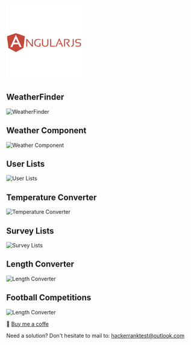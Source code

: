<div>
  <img src="https://github.com/devicons/devicon/blob/master/icons/angularjs/angularjs-plain-wordmark.svg" title="Angular" alt="Angular" width="200" height="200"/>
</div>

## WeatherFinder

<img src="https://hrcdn.net/s3_pub/istreet-assets/I8LW4foLtjrt6jvB0RIv4w/weather-finder.gif" title="WeatherFinder" alt="WeatherFinder" width="400" height="300"/>

## Weather Component

<img src="https://hrcdn.net/s3_pub/istreet-assets/aiYyB8bIMufQ00lpPduPbQ/weather-component.gif" title="Weather Component" alt="Weather Component" width="300" height="300"/>

## User Lists

<img src="https://hrcdn.net/s3_pub/istreet-assets/CgD5M0JuOd1ffgjGhwyPzQ/users-list.gif" title="User Lists" alt="User Lists" width="550" height="300"/>

## Temperature Converter

<img src="https://hrcdn.net/s3_pub/istreet-assets/-Y4byw48oCxRPaW0kiNlyA/temperature-converter.gif" title="Temperature Converter" alt="Temperature Converter" width="300" height="300"/>

## Survey Lists

<img src="https://hrcdn.net/s3_pub/istreet-assets/mCXTOy7HP5xco-3X1m5UFA/survey-list.gif" title="Survey Lists" alt="Survey Lists" width="650" height="300"/>

## Length Converter

<img src="https://hrcdn.net/s3_pub/istreet-assets/dLpJcGyZEHeVe070aL17aw/length-converter.gif" title="Length Converter" alt="Length Converter" width="450" height="300"/>

## Football Competitions

<img src="https://hrcdn.net/s3_pub/istreet-assets/1WAxxf03EtrUdnq3heRX2g/football.gif" title="Length Converter" alt="Length Converter" width="350" height="300"/>

🙏 [Buy me a coffe](https://github.com/hackerrank-test/buymeacoffee)

Need a solution? Don't hesitate to mail to: [hackerranktest@outlook.com](mailto:hackerranktest@outlook.com)
